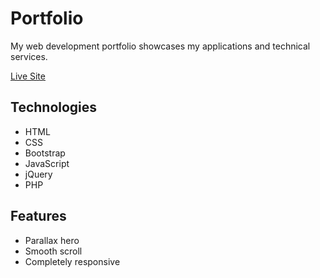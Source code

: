 # Portfolio

My web development portfolio showcases my applications and technical services.

<a href="http://milesbretall.com">Live Site</a>

## Technologies

- HTML
- CSS
- Bootstrap
- JavaScript
- jQuery
- PHP

## Features

- Parallax hero
- Smooth scroll
- Completely responsive